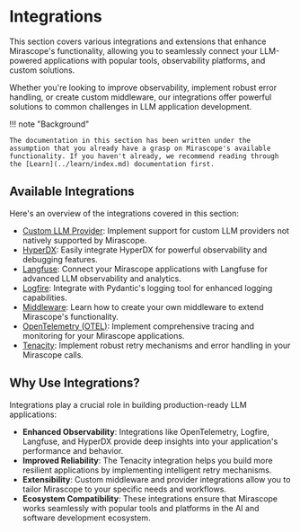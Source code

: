 # Integrations

This section covers various integrations and extensions that enhance Mirascope's functionality, allowing you to seamlessly connect your LLM-powered applications with popular tools, observability platforms, and custom solutions.

Whether you're looking to improve observability, implement robust error handling, or create custom middleware, our integrations offer powerful solutions to common challenges in LLM application development.

!!! note "Background"

    The documentation in this section has been written under the assumption that you already have a grasp on Mirascope's available functionality. If you haven't already, we recommend reading through the [Learn](../learn/index.md) documentation first.

## Available Integrations

Here's an overview of the integrations covered in this section:

- [Custom LLM Provider](./custom_provider.md): Implement support for custom LLM providers not natively supported by Mirascope.
- [HyperDX](./hyperdx.md): Easily integrate HyperDX for powerful observability and debugging features.
- [Langfuse](./langfuse.md): Connect your Mirascope applications with Langfuse for advanced LLM observability and analytics.
- [Logfire](./logfire.md): Integrate with Pydantic's logging tool for enhanced logging capabilities.
- [Middleware](./middleware.md): Learn how to create your own middleware to extend Mirascope's functionality.
- [OpenTelemetry (OTEL)](./otel.md): Implement comprehensive tracing and monitoring for your Mirascope applications.
- [Tenacity](./tenacity.md): Implement robust retry mechanisms and error handling in your Mirascope calls.

## Why Use Integrations?

Integrations play a crucial role in building production-ready LLM applications:

- **Enhanced Observability**: Integrations like OpenTelemetry, Logfire, Langfuse, and HyperDX provide deep insights into your application's performance and behavior.
- **Improved Reliability**: The Tenacity integration helps you build more resilient applications by implementing intelligent retry mechanisms.
- **Extensibility**: Custom middleware and provider integrations allow you to tailor Mirascope to your specific needs and workflows.
- **Ecosystem Compatibility**: These integrations ensure that Mirascope works seamlessly with popular tools and platforms in the AI and software development ecosystem.
